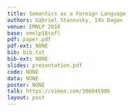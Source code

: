 ```yaml
---
title: Semantics as a Foreign Language
authors: Gabriel Stanovsky, Ido Dagan
venue: EMNLP 2018
base: emnlp18safl
pdf: paper.pdf
pdf-ext: NONE
bib: bib.txt
bib-ext: NONE
slides: presentation.pdf
code: NONE
data: NONE
poster: NONE
talk: https://vimeo.com/306045906
layout: post
---
```


